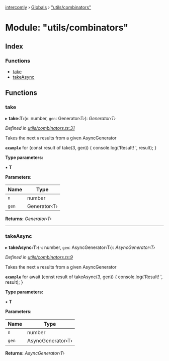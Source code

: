 [intercomly](../README.md) › [Globals](../globals.md) › ["utils/combinators"](_utils_combinators_.md)

# Module: "utils/combinators"

## Index

### Functions

* [take](_utils_combinators_.md#take)
* [takeAsync](_utils_combinators_.md#takeasync)

## Functions

###  take

▸ **take**‹**T**›(`n`: number, `gen`: Generator‹T›): *Generator‹T›*

*Defined in [utils/combinators.ts:31](https://github.com/bradennapier/intercomly/blob/c3e44e7/src/utils/combinators.ts#L31)*

Takes the next `n` results from a given AsyncGenerator

**`example`** 
 for (const result of take(3, gen)) {
   console.log('Result! ', result);
 }

**Type parameters:**

▪ **T**

**Parameters:**

Name | Type |
------ | ------ |
`n` | number |
`gen` | Generator‹T› |

**Returns:** *Generator‹T›*

___

###  takeAsync

▸ **takeAsync**‹**T**›(`n`: number, `gen`: AsyncGenerator‹T›): *AsyncGenerator‹T›*

*Defined in [utils/combinators.ts:9](https://github.com/bradennapier/intercomly/blob/c3e44e7/src/utils/combinators.ts#L9)*

Takes the next `n` results from a given AsyncGenerator

**`example`** 
 for await (const result of takeAsync(3, gen)) {
   console.log('Result! ', result);
 }

**Type parameters:**

▪ **T**

**Parameters:**

Name | Type |
------ | ------ |
`n` | number |
`gen` | AsyncGenerator‹T› |

**Returns:** *AsyncGenerator‹T›*
